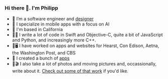 ### Hi there 👋. I'm Philipp

- 🔭 I’m a software engineer and [designer](https://pxlcoop.com)
- 🤖 I specialize in mobile apps with a focus on AI
- 📍 I'm based in California
- 👨‍💻 I write a lot of code in Swift and Objective-C, quite a bit of JavaScript and Python, and increasingly more C++.
- 📱🖥️ I have worked on apps and websites for Hearst, Con Edison, Aetna, the Washington Post, and CBS
- 🤳 I created a bunch of [apps](https://apps.apple.com/hr/developer/phi-co/id858921731)
- 📸🎬 I also take a lot of photos and moving pictures and, occassionally, write about it. [Check out some of that work](https://pkuecuekyan.com) if you'd like.

<!--
**pkuecuekyan/pkuecuekyan** is a ✨ _special_ ✨ repository because its `README.md` (this file) appears on your GitHub profile.

-->
